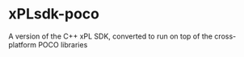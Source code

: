 xPLsdk-poco
===========

A version of the C++ xPL SDK, converted to run on top of the cross-platform POCO libraries